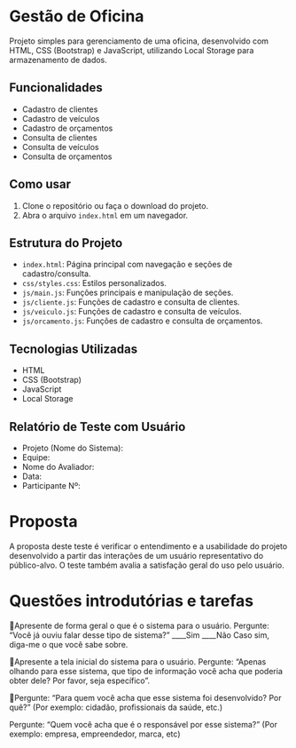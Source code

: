 # Gestão de Oficina

Projeto simples para gerenciamento de uma oficina, desenvolvido com HTML, CSS (Bootstrap) e JavaScript, utilizando Local Storage para armazenamento de dados.

## Funcionalidades

- Cadastro de clientes
- Cadastro de veículos
- Cadastro de orçamentos
- Consulta de clientes
- Consulta de veículos
- Consulta de orçamentos

## Como usar

1. Clone o repositório ou faça o download do projeto.
2. Abra o arquivo `index.html` em um navegador.

## Estrutura do Projeto

- `index.html`: Página principal com navegação e seções de cadastro/consulta.
- `css/styles.css`: Estilos personalizados.
- `js/main.js`: Funções principais e manipulação de seções.
- `js/cliente.js`: Funções de cadastro e consulta de clientes.
- `js/veiculo.js`: Funções de cadastro e consulta de veículos.
- `js/orcamento.js`: Funções de cadastro e consulta de orçamentos.

## Tecnologias Utilizadas

- HTML
- CSS (Bootstrap)
- JavaScript
- Local Storage

## Relatório de Teste com Usuário

- Projeto (Nome do Sistema):
- Equipe:				
- Nome do Avaliador:
- Data:           				
- Participante Nº:

# Proposta
A proposta deste teste é verificar o entendimento e a usabilidade do projeto desenvolvido a partir das interações de um usuário representativo do público-alvo. O teste também avalia a satisfação geral do uso pelo usuário.

# Questões introdutórias e tarefas

Apresente de forma geral o que é o sistema para o usuário. Pergunte: “Você já ouviu falar desse tipo de sistema?”
____Sim    ____Não
Caso sim, diga-me o que você sabe sobre.


Apresente a tela inicial do sistema para o usuário. Pergunte: “Apenas olhando para esse sistema, que tipo de informação você acha que poderia obter dele? Por favor, seja específico”.


Pergunte: “Para quem você acha que esse sistema foi desenvolvido? Por quê?” (Por exemplo: cidadão, profissionais da saúde, etc.)


Pergunte: “Quem você acha que é o responsável por esse sistema?” (Por exemplo: empresa, empreendedor, marca, etc)
